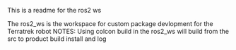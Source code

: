 
This is a readme for the ros2 ws

The ros2_ws is the workspace for custom package devlopment for the Terratrek robot
NOTES:
Using colcon build in the ros2_ws will build from the src to product build install and log

